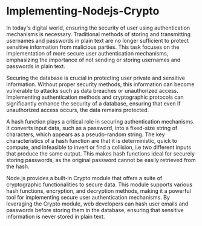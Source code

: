 # Implementing-Nodejs-Crypto
In today's digital world, ensuring the security of user using authentication mechanisms is necessary. Traditional methods of storing and transmitting usernames and passwords in plain text are no longer sufficient to protect sensitive information from malicious parties. This task focuses on the implementation of more secure user authentication mechanisms, emphasizing the importance of not sending or storing usernames and passwords in plain text.


Securing the database is crucial in protecting user private and sensitive information. Without proper security methods, this information can become vulnerable to attacks such as data breaches or unauthorized access. Implementing authentication methods and cryptographic protocols can significantly enhance the security of a database, ensuring that even if unauthorized access occurs, the data remains protected.


A hash function plays a critical role in securing authentication mechanisms. It converts input data, such as a password, into a fixed-size string of characters, which appears as a pseudo-random string. The key characteristics of a hash function are that it is deterministic, quick to compute, and infeasible to invert or find a collision, i.e two different inputs that produce the same output. This makes hash functions ideal for securely storing passwords, as the original password cannot be easily retrieved from the hash.

Node.js provides a built-in Crypto module that offers a suite of cryptographic functionalities to secure data. This module supports various hash functions, encryption, and decryption methods, making it a powerful tool for implementing secure user authentication mechanisms. By leveraging the Crypto module, web developers can hash user emails and passwords before storing them in the database, ensuring that sensitive information is never stored in plain text.
